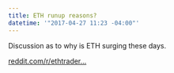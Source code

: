 ```yaml
---
title: ETH runup reasons?
datetime: '"2017-04-27 11:23 -04:00"'
---
```



Discussion as to why is ETH surging these days.


[reddit.com/r/ethtrader...](https://www.reddit.com/r/ethtrader/comments/67vkrd/anyone_know_why_eth_is_flying_so_suddenly/)



